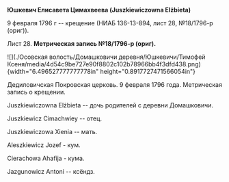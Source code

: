**Юшкевич Елисавета Цимахвеева (Juszkiewiczowna Elżbieta)**

9 февраля 1796 г -- крещение (НИАБ 136-13-894, лист 28, №18/1796-р
(ориг)).

Лист 28. **Метрическая запись №18/1796-р (ориг).**

![](./Осовская волость/Домашковичи деревня/Юшкевичи/Тимофей Ксеня/media/4d54c9be727e90f8802c102b78966bb4f3dfd438.png){width="6.496527777777778in"
height="0.8917727471566054in"}

Дедиловичская Покровская церковь. 9 февраля 1796 года. Метрическая
запись о крещении.

Juszkiewiczowna Elżbieta -- дочь родителей с деревни Домашковичи.

Juszkiewicz Cimachwiey -- отец.

Juszkiewiczowa Xienia -- мать.

Aleszkiewicz Jozef - кум.

Cierachowa Ahafija - кума.

Jazgunowicz Antoni -- ксёндз.

